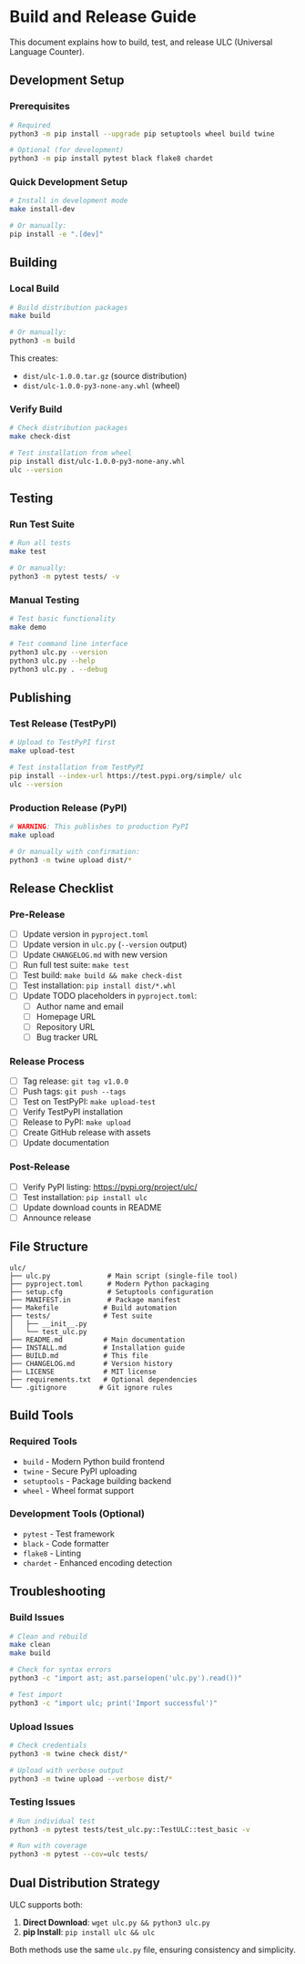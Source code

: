 # Build and Release Guide

This document explains how to build, test, and release ULC (Universal Language Counter).

## Development Setup

### Prerequisites
```bash
# Required
python3 -m pip install --upgrade pip setuptools wheel build twine

# Optional (for development)
python3 -m pip install pytest black flake8 chardet
```

### Quick Development Setup
```bash
# Install in development mode
make install-dev

# Or manually:
pip install -e ".[dev]"
```

## Building

### Local Build
```bash
# Build distribution packages
make build

# Or manually:
python3 -m build
```

This creates:
- `dist/ulc-1.0.0.tar.gz` (source distribution)
- `dist/ulc-1.0.0-py3-none-any.whl` (wheel)

### Verify Build
```bash
# Check distribution packages
make check-dist

# Test installation from wheel
pip install dist/ulc-1.0.0-py3-none-any.whl
ulc --version
```

## Testing

### Run Test Suite
```bash
# Run all tests
make test

# Or manually:
python3 -m pytest tests/ -v
```

### Manual Testing
```bash
# Test basic functionality
make demo

# Test command line interface
python3 ulc.py --version
python3 ulc.py --help
python3 ulc.py . --debug
```

## Publishing

### Test Release (TestPyPI)
```bash
# Upload to TestPyPI first
make upload-test

# Test installation from TestPyPI
pip install --index-url https://test.pypi.org/simple/ ulc
ulc --version
```

### Production Release (PyPI)
```bash
# WARNING: This publishes to production PyPI
make upload

# Or manually with confirmation:
python3 -m twine upload dist/*
```

## Release Checklist

### Pre-Release
- [ ] Update version in `pyproject.toml`
- [ ] Update version in `ulc.py` (`--version` output)
- [ ] Update `CHANGELOG.md` with new version
- [ ] Run full test suite: `make test`
- [ ] Test build: `make build && make check-dist`
- [ ] Test installation: `pip install dist/*.whl`
- [ ] Update TODO placeholders in `pyproject.toml`:
  - [ ] Author name and email
  - [ ] Homepage URL
  - [ ] Repository URL
  - [ ] Bug tracker URL

### Release Process
- [ ] Tag release: `git tag v1.0.0`
- [ ] Push tags: `git push --tags`
- [ ] Test on TestPyPI: `make upload-test`
- [ ] Verify TestPyPI installation
- [ ] Release to PyPI: `make upload`
- [ ] Create GitHub release with assets
- [ ] Update documentation

### Post-Release
- [ ] Verify PyPI listing: https://pypi.org/project/ulc/
- [ ] Test installation: `pip install ulc`
- [ ] Update download counts in README
- [ ] Announce release

## File Structure

```
ulc/
├── ulc.py              # Main script (single-file tool)
├── pyproject.toml      # Modern Python packaging
├── setup.cfg           # Setuptools configuration
├── MANIFEST.in         # Package manifest
├── Makefile           # Build automation
├── tests/             # Test suite
│   ├── __init__.py
│   └── test_ulc.py
├── README.md          # Main documentation
├── INSTALL.md         # Installation guide
├── BUILD.md           # This file
├── CHANGELOG.md       # Version history
├── LICENSE            # MIT license
├── requirements.txt   # Optional dependencies
└── .gitignore        # Git ignore rules
```

## Build Tools

### Required Tools
- `build` - Modern Python build frontend
- `twine` - Secure PyPI uploading
- `setuptools` - Package building backend
- `wheel` - Wheel format support

### Development Tools (Optional)
- `pytest` - Test framework
- `black` - Code formatter
- `flake8` - Linting
- `chardet` - Enhanced encoding detection

## Troubleshooting

### Build Issues
```bash
# Clean and rebuild
make clean
make build

# Check for syntax errors
python3 -c "import ast; ast.parse(open('ulc.py').read())"

# Test import
python3 -c "import ulc; print('Import successful')"
```

### Upload Issues
```bash
# Check credentials
python3 -m twine check dist/*

# Upload with verbose output
python3 -m twine upload --verbose dist/*
```

### Testing Issues
```bash
# Run individual test
python3 -m pytest tests/test_ulc.py::TestULC::test_basic -v

# Run with coverage
python3 -m pytest --cov=ulc tests/
```

## Dual Distribution Strategy

ULC supports both:

1. **Direct Download**: `wget ulc.py && python3 ulc.py`
2. **pip Install**: `pip install ulc && ulc`

Both methods use the same `ulc.py` file, ensuring consistency and simplicity.